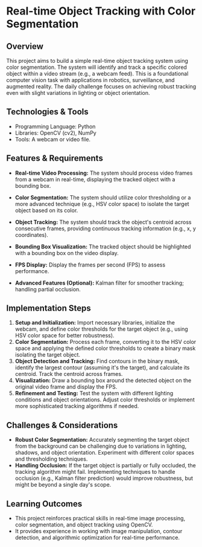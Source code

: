# Real-time Object Tracking with Color Segmentation

## Overview
This project aims to build a simple real-time object tracking system using color segmentation.  The system will identify and track a specific colored object within a video stream (e.g., a webcam feed). This is a foundational computer vision task with applications in robotics, surveillance, and augmented reality.  The daily challenge focuses on achieving robust tracking even with slight variations in lighting or object orientation.

## Technologies & Tools
- Programming Language: Python
- Libraries: OpenCV (cv2), NumPy
- Tools:  A webcam or video file.

## Features & Requirements
- **Real-time Video Processing:**  The system should process video frames from a webcam in real-time, displaying the tracked object with a bounding box.
- **Color Segmentation:**  The system should utilize color thresholding or a more advanced technique (e.g., HSV color space) to isolate the target object based on its color.
- **Object Tracking:** The system should track the object's centroid across consecutive frames, providing continuous tracking information (e.g., x, y coordinates).
- **Bounding Box Visualization:** The tracked object should be highlighted with a bounding box on the video display.
- **FPS Display:** Display the frames per second (FPS) to assess performance.

- **Advanced Features (Optional):**  Kalman filter for smoother tracking;  handling partial occlusion.


## Implementation Steps
1. **Setup and Initialization:** Import necessary libraries, initialize the webcam, and define color thresholds for the target object (e.g., using HSV color space for better robustness).
2. **Color Segmentation:** Process each frame, converting it to the HSV color space and applying the defined color thresholds to create a binary mask isolating the target object.
3. **Object Detection and Tracking:** Find contours in the binary mask, identify the largest contour (assuming it's the target), and calculate its centroid.  Track the centroid across frames.
4. **Visualization:** Draw a bounding box around the detected object on the original video frame and display the FPS.
5. **Refinement and Testing:**  Test the system with different lighting conditions and object orientations. Adjust color thresholds or implement more sophisticated tracking algorithms if needed.


## Challenges & Considerations
- **Robust Color Segmentation:**  Accurately segmenting the target object from the background can be challenging due to variations in lighting, shadows, and object orientation. Experiment with different color spaces and thresholding techniques.
- **Handling Occlusion:** If the target object is partially or fully occluded, the tracking algorithm might fail. Implementing techniques to handle occlusion (e.g., Kalman filter prediction) would improve robustness, but might be beyond a single day's scope.


## Learning Outcomes
- This project reinforces practical skills in real-time image processing, color segmentation, and object tracking using OpenCV.
- It provides experience in working with image manipulation, contour detection, and algorithmic optimization for real-time performance.


